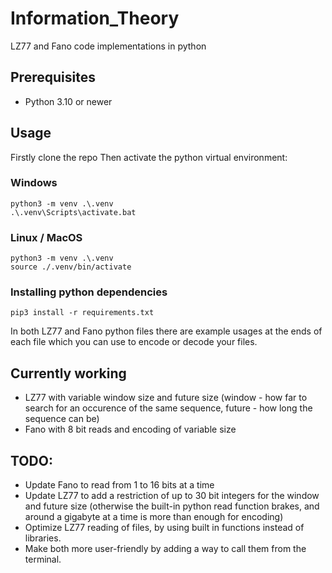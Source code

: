 # Information_Theory
 LZ77 and Fano code implementations in python
## Prerequisites
 - Python 3.10 or newer
## Usage
Firstly clone the repo
Then activate the python virtual environment:
### Windows
```
python3 -m venv .\.venv
.\.venv\Scripts\activate.bat    
```
### Linux / MacOS
```
python3 -m venv .\.venv
source ./.venv/bin/activate
```
### Installing python dependencies
```
pip3 install -r requirements.txt
```
In both LZ77 and Fano python files there are example usages at the ends of each file which you can use to encode or decode your files.
## Currently working
 - LZ77 with variable window size and future size (window - how far to search for an occurence of the same sequence, future - how long the sequence can be)
 - Fano with 8 bit reads and encoding of variable size
## TODO:
 - Update Fano to read from 1 to 16 bits at a time
 - Update LZ77 to add a restriction of up to 30 bit integers for the window and future size (otherwise the built-in python read function brakes, and around a gigabyte at a time is more than enough for encoding)
 - Optimize LZ77 reading of files, by using built in functions instead of libraries.
 - Make both more user-friendly by adding a way to call them from the terminal.
